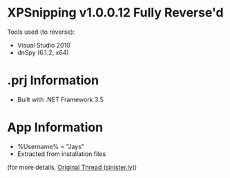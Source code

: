 # XPSnipping v1.0.0.12 Fully Reverse'd

Tools used (to reverse):
- Visual Studio 2010
- dnSpy (6.1.2, x64)

# .prj Information
- Built with .NET Framework 3.5

# App Information
- %Username% = "Jays"
- Extracted from installation files

(for more details, [Original Thread (sinister.ly)](https://sinister.ly/Thread-Bronze-VS2010-VB-NET-Project-XLSReader-v1-0))
